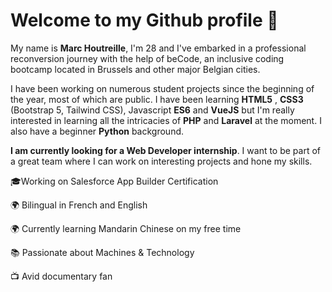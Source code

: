 
# Welcome to my Github profile 💾

My name is **Marc Houtreille**, I'm 28 and I've embarked in a professional reconversion journey with the help of beCode, an inclusive coding bootcamp located in Brussels and other major Belgian cities.

I have been working on numerous student projects since the beginning of the year, most of which are public. I have been learning **HTML5** , **CSS3** (Bootstrap 5, Tailwind CSS), Javascript **ES6** and **VueJS** but I'm really interested in learning all the intricacies of **PHP** and **Laravel** at the moment. I also have a beginner **Python** background.

**I am currently looking for a Web Developer internship**. I want to be part of a great team where I can work on interesting projects and hone my skills.



🎓Working on Salesforce App Builder Certification

🌍 Bilingual in French and English

🌍 Currently learning Mandarin Chinese on my free time

📚 Passionate about Machines & Technology

📺 Avid documentary fan

